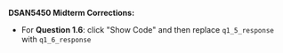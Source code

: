 **DSAN5450 Midterm Corrections:**

* For **Question 1.6**: click "Show Code" and then replace `q1_5_response` with `q1_6_response`
